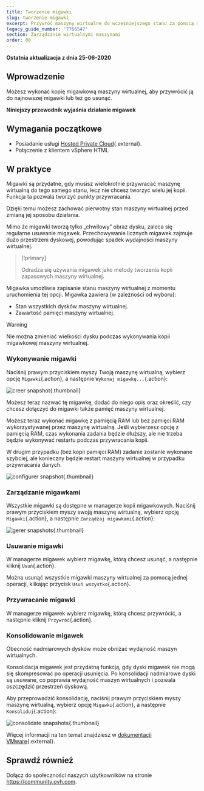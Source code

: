 ```yaml
---
title: Tworzenie migawki
slug: tworzenie-migawki
excerpt: Przywróć maszyny wirtualne do wcześniejszego stanu za pomocą migawek
legacy_guide_number: '7766547'
section: Zarządzanie wirtualnymi maszynami
order: 08
---
```


**Ostatnia aktualizacja z dnia 25-06-2020**

## Wprowadzenie 

Możesz wykonać kopię migawkową maszyny wirtualnej, aby przywrócić ją do najnowszej migawki lub też go usunąć.

**Niniejszy przewodnik wyjaśnia działanie migawek**

## Wymagania początkowe

- Posiadanie usługi [Hosted Private Cloud](https://www.ovhcloud.com/pl/enterprise/products/hosted-private-cloud/){.external}.
- Połączenie z klientem vSphere HTML

## W praktyce

Migawki są przydatne, gdy musisz wielokrotnie przywracać maszynę wirtualną do tego samego stanu, lecz nie chcesz tworzyć wielu jej kopii. Funkcja ta pozwala tworzyć punkty przywracania. 

Dzięki temu możesz zachować pierwotny stan maszyny wirtualnej przed zmianą jej sposobu działania. 

Mimo że migawki tworzą tylko „chwilowy” obraz dysku, zaleca się regularne usuwanie migawek. Przechowywanie licznych migawek zajmuje dużo przestrzeni dyskowej, powodując spadek wydajności maszyny wirtualnej.

> [!primary]
> 
> Odradza się używania migawek jako metody tworzenia kopii zapasowych maszyny wirtualnej.
> 

Migawka umożliwia zapisanie stanu maszyny wirtualnej z momentu uruchomienia tej opcji. Migawka zawiera (w zależności od wyboru):

- Stan wszystkich dysków maszyny wirtualnej.
- Zawartość pamięci maszyny wirtualnej.

> [!warning]
> 
> Nie można zmieniać wielkości dysku podczas wykonywania kopii migawkowej maszyny wirtualnej.
> 

### Wykonywanie migawki

Naciśnij prawym przyciskiem myszy Twoją maszynę wirtualną, wybierz opcję `Migawki`{.action}, a następnie `Wykonaj migawkę...`{.action}:

![creer snapshot](images/snapshot01.png){.thumbnail}

Możesz teraz nazwać tę migawkę, dodać do niego opis oraz określić, czy chcesz dołączyć do migawki także pamięć maszyny wirtualnej.

Możesz teraz wykonać migawkę z pamięcią RAM lub bez pamięci RAM wykorzystywanej przez maszynę wirtualną. Jeśli wybierzesz opcję z pamięcią RAM, czas wykonania zadania będzie dłuższy, ale nie trzeba będzie wykonywać restartu podczas przywracania kopii. 

W drugim przypadku (bez kopii pamięci RAM) zadanie zostanie wykonane szybciej, ale konieczny będzie restart maszyny wirtualnej w przypadku przywracania danych.

![configurer snapshot](images/snapshot02.png){.thumbnail}

### Zarządzanie migawkami

Wszystkie migawki są dostępne w managerze kopii migawkowych. Naciśnij prawym przyciskiem myszy swoją maszynę wirtualną, wybierz opcję `Migawki`{.action}, a następnie `Zarządzaj migawkami`{.action}:

![gerer snapshots](images/snapshot03.png){.thumbnail}

### Usuwanie migawki

W managerze migawek wybierz migawkę, którą chcesz usunąć, a następnie kliknij `Usuń`{.action}.

Można usunąć wszystkie migawki maszyny wirtualnej za pomocą jednej operacji, klikając przycisk `Usuń wszystko`{.action}.

### Przywracanie migawki

W managerze migawek wybierz migawkę, którą chcesz przywrócić, a następnie kliknij `Przywróć`{.action}.

### Konsolidowanie migawek

Obecność nadmiarowych dysków może obniżać wydajność maszyn wirtualnych.

Konsolidacja migawek jest przydatną funkcją, gdy dyski migawek nie mogą się skompresować po operacji usunięcia. Po konsolidacji nadmiarowe dyski są usuwane, co poprawia wydajność maszyn wirtualnych i pozwala oszczędzić przestrzeń dyskową.

Aby przeprowadzić konsolidację, naciśnij prawym przyciskiem myszy maszynę wirtualną, wybierz opcję `Migawki`{.action}, a następnie `Konsoliduj`{.action}:

![consolidate snapshots](images/consolidate.png){.thumbnail}

Więcej informacji na ten temat znajdziesz w [dokumentacji VMware](https://docs.vmware.com/en/VMware-vSphere/6.7/com.vmware.vsphere.vm_admin.doc/GUID-2F4A6D8B-33FF-4C6B-9B02-C984D151F0D5.html){.external}.

## Sprawdź również

Dołącz do społeczności naszych użytkowników na stronie <https://community.ovh.com>.
